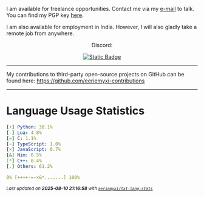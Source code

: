 I am available for freelance opportunities. Contact me via my [e-mail](mailto:myxi@envs.net?subject=I'd%20Like%20to%20Talk%20to%20You%20About%20a%20Freelance%20Project) to talk. You can find my PGP key [here](https://github.com/sponsors/eeriemyxi).

I am also available for employment in India. However, I will also gladly take a
remote job from anywhere.

<p align="center">Discord:</p>
<p align="center">
  <a href="https://discord.com/users/598134630104825856">
    <img alt="Static Badge" src="https://img.shields.io/badge/%40myxi-Add_me_on_Discord-blue?style=flat&logo=discord&logoColor=white&labelColor=%235865F2&color=%235865F2&link=https%3A%2F%2Fdiscord.com%2Fusers%2F598134630104825856%2F">
  </a>
</p>

---

My contributions to third-party open-source projects on GitHub can be found
here: https://github.com/eeriemyxi-contributions

---

# Language Usage Statistics
```yaml
[+] Python: 30.1%
[-] Lua: 4.8%
[=] C: 1.1%
[~] TypeScript: 1.0%
[×] JavaScript: 0.7%
[&] Nim: 0.5%
[*] C++: 0.4%
[.] Others: 61.2%

0% [++++-=~×&*.......] 100%
```

<sub>_Last updated on **2025-08-10 21:16:58** with [`eeriemyxi/txt-lang-stats`](https://github.com/eeriemyxi/txt-lang-stats)_</sub>



